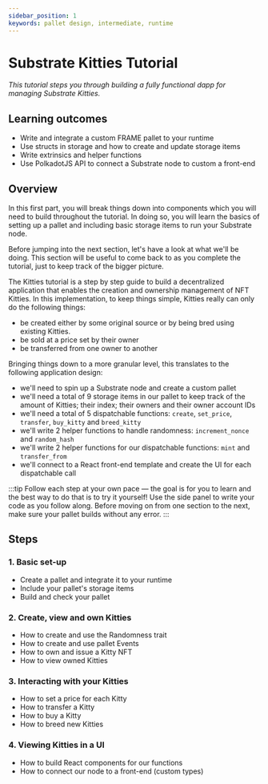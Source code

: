 ```yaml
---
sidebar_position: 1
keywords: pallet design, intermediate, runtime
---
```


# Substrate Kitties Tutorial
_This tutorial steps you through building a fully functional dapp for managing Substrate Kitties._

## Learning outcomes

- Write and integrate a custom FRAME pallet to your runtime
- Use structs in storage and how to create and update storage items
- Write extrinsics and helper functions
- Use PolkadotJS API to connect a Substrate node to custom a front-end

## Overview

In this first part, you will break things down into components which you will need to build throughout the tutorial.
In doing so, you will learn the basics of setting up a pallet and including basic storage items to run your Substrate node.

Before jumping into the next section, let's have a look at what we'll be doing. This section will be useful to come back to 
as you complete the tutorial, just to keep track of the bigger picture.

The Kitties tutorial is a step by step guide to build a decentralized application that enables the creation and ownership management
of NFT Kitties. In this implementation, to keep things simple, Kitties really can only do the following things:

- be created either by some original source or by being bred using existing Kitties.
- be sold at a price set by their owner
- be transferred from one owner to another



Bringing things down to a more granular level, this translates to the following application design:
- we'll need to spin up a Substrate node and create a custom pallet
- we'll need a total of 9 storage items in our pallet to keep track of the amount of Kitties; their index; their owners and their 
owner account IDs
- we'll need a total of 5 dispatchable functions: `create`, `set_price`, `transfer`, `buy_kitty` and `breed_kitty`
- we'll write 2 helper functions to handle randomness: `increment_nonce` and `random_hash`
- we'll write 2 helper functions for our dispatchable functions: `mint` and `transfer_from`
- we'll connect to a React front-end template and create the UI for each dispatchable call

:::tip
Follow each step at your own pace &mdash; the goal is for you to learn and the best way to do that is to try it yourself!
Use the side panel to write your code as you follow along. Before moving on from one section to the next, make sure your pallet
builds without any error.
:::

## Steps

### 1. Basic set-up 

- Create a pallet and integrate it to your runtime
- Include your pallet's storage items
- Build and check your pallet

### 2. Create, view and own Kitties

- How to create and use the Randomness trait
- How to create and use pallet Events
- How to own and issue a Kitty NFT
- How to view owned Kitties

### 3. Interacting with your Kitties

- How to set a price for each Kitty
- How to transfer a Kitty 
- How to buy a Kitty
- How to breed new Kitties

### 4. Viewing Kitties in a UI

- How to build React components for our functions
- How to connect our node to a front-end (custom types)

